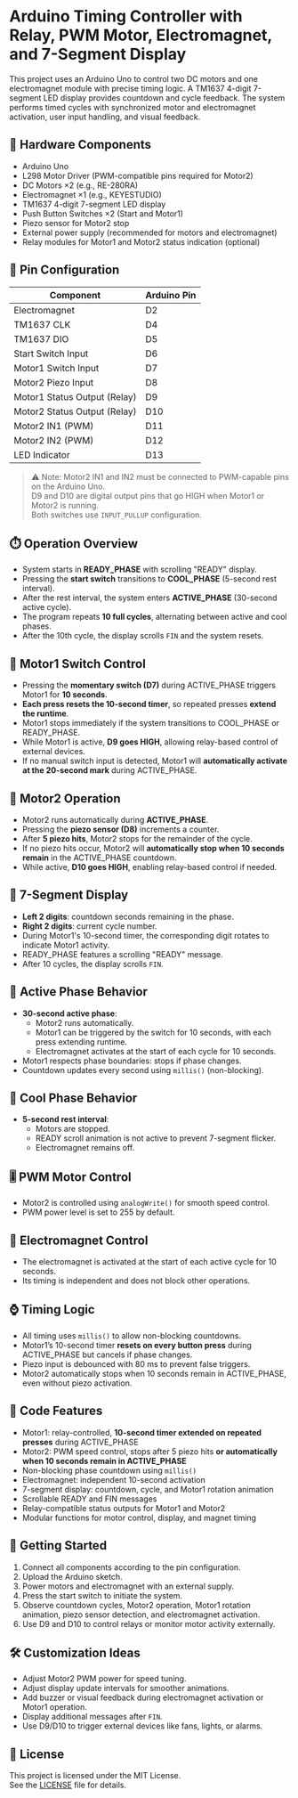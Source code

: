 # Arduino Timing Controller with Relay, PWM Motor, Electromagnet, and 7-Segment Display

This project uses an Arduino Uno to control two DC motors and one electromagnet module with precise timing logic. A TM1637 4-digit 7-segment LED display provides countdown and cycle feedback. The system performs timed cycles with synchronized motor and electromagnet activation, user input handling, and visual feedback.

## 🔧 Hardware Components

- Arduino Uno  
- L298 Motor Driver (PWM-compatible pins required for Motor2)  
- DC Motors ×2 (e.g., RE-280RA)  
- Electromagnet ×1 (e.g., KEYESTUDIO)  
- TM1637 4-digit 7-segment LED display  
- Push Button Switches ×2 (Start and Motor1)  
- Piezo sensor for Motor2 stop  
- External power supply (recommended for motors and electromagnet)  
- Relay modules for Motor1 and Motor2 status indication (optional)

## 📍 Pin Configuration

| Component                    | Arduino Pin |
|-----------------------------|-------------|
| Electromagnet               | D2          |
| TM1637 CLK                  | D4          |
| TM1637 DIO                  | D5          |
| Start Switch Input          | D6          |
| Motor1 Switch Input         | D7          |
| Motor2 Piezo Input          | D8          |
| Motor1 Status Output (Relay)| D9          |
| Motor2 Status Output (Relay)| D10         |
| Motor2 IN1 (PWM)            | D11         |
| Motor2 IN2 (PWM)            | D12         |
| LED Indicator               | D13         |

> ⚠️ Note: Motor2 IN1 and IN2 must be connected to PWM-capable pins on the Arduino Uno.  
> D9 and D10 are digital output pins that go HIGH when Motor1 or Motor2 is running.  
> Both switches use `INPUT_PULLUP` configuration.

## ⏱️ Operation Overview

- System starts in **READY_PHASE** with scrolling "READY" display.  
- Pressing the **start switch** transitions to **COOL_PHASE** (5-second rest interval).  
- After the rest interval, the system enters **ACTIVE_PHASE** (30-second active cycle).  
- The program repeats **10 full cycles**, alternating between active and cool phases.  
- After the 10th cycle, the display scrolls `FIN` and the system resets.

## 🔹 Motor1 Switch Control

- Pressing the **momentary switch (D7)** during ACTIVE_PHASE triggers Motor1 for **10 seconds**.  
- **Each press resets the 10-second timer**, so repeated presses **extend the runtime**.  
- Motor1 stops immediately if the system transitions to COOL_PHASE or READY_PHASE.  
- While Motor1 is active, **D9 goes HIGH**, allowing relay-based control of external devices.
- If no manual switch input is detected, Motor1 will **automatically activate at the 20-second mark** during ACTIVE_PHASE.

## 🔹 Motor2 Operation

- Motor2 runs automatically during **ACTIVE_PHASE**.  
- Pressing the **piezo sensor (D8)** increments a counter.  
- After **5 piezo hits**, Motor2 stops for the remainder of the cycle.  
- If no piezo hits occur, Motor2 will **automatically stop when 10 seconds remain** in the ACTIVE_PHASE countdown.  
- While active, **D10 goes HIGH**, enabling relay-based control if needed.

## 🔹 7-Segment Display

- **Left 2 digits**: countdown seconds remaining in the phase.  
- **Right 2 digits**: current cycle number.  
- During Motor1's 10-second timer, the corresponding digit rotates to indicate Motor1 activity.  
- READY_PHASE features a scrolling "READY" message.  
- After 10 cycles, the display scrolls `FIN`.

## 🔹 Active Phase Behavior

- **30-second active phase**:  
  - Motor2 runs automatically.  
  - Motor1 can be triggered by the switch for 10 seconds, with each press extending runtime.  
  - Electromagnet activates at the start of each cycle for 10 seconds.  
- Motor1 respects phase boundaries: stops if phase changes.  
- Countdown updates every second using `millis()` (non-blocking).

## 🔹 Cool Phase Behavior

- **5-second rest interval**:  
  - Motors are stopped.  
  - READY scroll animation is not active to prevent 7-segment flicker.  
  - Electromagnet remains off.

## 🎚️ PWM Motor Control

- Motor2 is controlled using `analogWrite()` for smooth speed control.  
- PWM power level is set to 255 by default.

## 🧲 Electromagnet Control

- The electromagnet is activated at the start of each active cycle for 10 seconds.  
- Its timing is independent and does not block other operations.

## ⌚ Timing Logic

- All timing uses `millis()` to allow non-blocking countdowns.  
- Motor1’s 10-second timer **resets on every button press** during ACTIVE_PHASE but cancels if phase changes.  
- Piezo input is debounced with 80 ms to prevent false triggers.  
- Motor2 automatically stops when 10 seconds remain in ACTIVE_PHASE, even without piezo activation.

## 📄 Code Features

- Motor1: relay-controlled, **10-second timer extended on repeated presses** during ACTIVE_PHASE  
- Motor2: PWM speed control, stops after 5 piezo hits **or automatically when 10 seconds remain in ACTIVE_PHASE**  
- Non-blocking phase countdown using `millis()`  
- Electromagnet: independent 10-second activation  
- 7-segment display: countdown, cycle, and Motor1 rotation animation  
- Scrollable READY and FIN messages  
- Relay-compatible status outputs for Motor1 and Motor2  
- Modular functions for motor control, display, and magnet timing

## 🚀 Getting Started

1. Connect all components according to the pin configuration.  
2. Upload the Arduino sketch.  
3. Power motors and electromagnet with an external supply.  
4. Press the start switch to initiate the system.  
5. Observe countdown cycles, Motor2 operation, Motor1 rotation animation, piezo sensor detection, and electromagnet activation.  
6. Use D9 and D10 to control relays or monitor motor activity externally.

## 🛠️ Customization Ideas

- Adjust Motor2 PWM power for speed tuning.  
- Adjust display update intervals for smoother animations.  
- Add buzzer or visual feedback during electromagnet activation or Motor1 operation.  
- Display additional messages after `FIN`.  
- Use D9/D10 to trigger external devices like fans, lights, or alarms.

## 📜 License

This project is licensed under the MIT License.  
See the [LICENSE](LICENSE) file for details.
